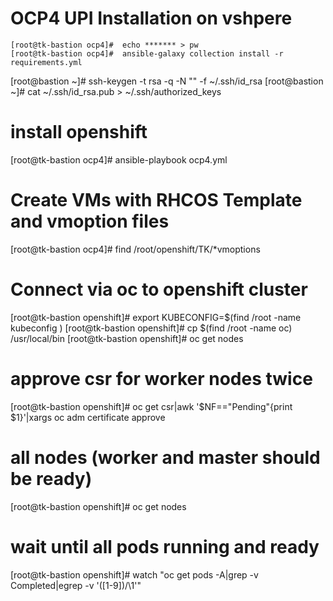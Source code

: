 # OCP4 UPI Installation on vshpere

```
[root@tk-bastion ocp4]#  echo ******* > pw
[root@tk-bastion ocp4]#  ansible-galaxy collection install -r requirements.yml
 ```
[root@bastion ~]# ssh-keygen -t rsa -q -N "" -f ~/.ssh/id_rsa
[root@bastion ~]# cat ~/.ssh/id_rsa.pub > ~/.ssh/authorized_keys
 
# install openshift
[root@tk-bastion ocp4]# ansible-playbook ocp4.yml   
 
 
# Create VMs with RHCOS Template and vmoption files
[root@tk-bastion ocp4]# find /root/openshift/TK/*vmoptions
 
 
# Connect via oc to openshift cluster
[root@tk-bastion openshift]# export KUBECONFIG=$(find /root -name kubeconfig )
[root@tk-bastion openshift]# cp $(find /root -name oc) /usr/local/bin
[root@tk-bastion openshift]# oc get nodes
 
# approve csr for worker nodes twice
[root@tk-bastion openshift]# oc get csr|awk '$NF=="Pending"{print $1}'|xargs oc adm certificate approve
 
# all nodes (worker and master should be ready)
[root@tk-bastion openshift]# oc get nodes
 
# wait until all pods running and ready
[root@tk-bastion openshift]# watch "oc get pods -A|grep -v Completed|egrep -v '([1-9])\/\1'"
